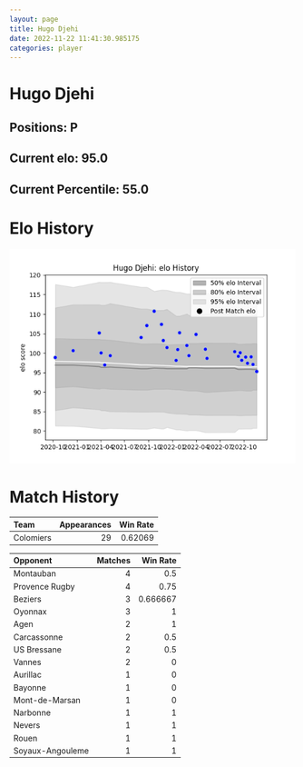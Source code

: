 ```yaml
---  
layout: page  
title: Hugo Djehi  
date: 2022-11-22 11:41:30.985175  
categories: player  
---
```

# Hugo Djehi

## Positions: P

## Current elo: 95.0

## Current Percentile: 55.0

# Elo History


![elo history](history_HugoDjehi.png)
# Match History


| Team      |   Appearances |   Win Rate |
|:----------|--------------:|-----------:|
| Colomiers |            29 |    0.62069 |

| Opponent         |   Matches |   Win Rate |
|:-----------------|----------:|-----------:|
| Montauban        |         4 |   0.5      |
| Provence Rugby   |         4 |   0.75     |
| Beziers          |         3 |   0.666667 |
| Oyonnax          |         3 |   1        |
| Agen             |         2 |   1        |
| Carcassonne      |         2 |   0.5      |
| US Bressane      |         2 |   0.5      |
| Vannes           |         2 |   0        |
| Aurillac         |         1 |   0        |
| Bayonne          |         1 |   0        |
| Mont-de-Marsan   |         1 |   0        |
| Narbonne         |         1 |   1        |
| Nevers           |         1 |   1        |
| Rouen            |         1 |   1        |
| Soyaux-Angouleme |         1 |   1        |
